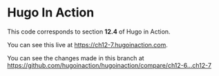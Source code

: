 Hugo In Action
===============

This code corresponds to section **12.4** of Hugo in Action.

You can see this live at https://ch12-7.hugoinaction.com.

You can see the changes made in this branch at https://github.com/hugoinaction/hugoinaction/compare/ch12-6...ch12-7

